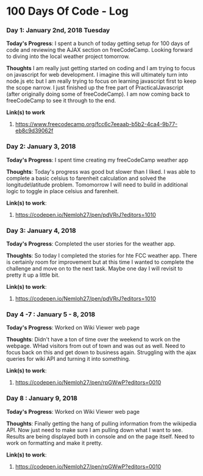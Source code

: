 # 100 Days Of Code - Log

<!--

### Day 0: January X, 2018 ###

**Today's Progress**: 

**Thoughts**: 

**Link(s) to work**:
1. 
-->


### Day 1: January 2nd, 2018 Tuesday

**Today's Progress**: I spent a bunch of today getting setup for 100 days of code and reviewing the AJAX section on freeCodeCamp.  Looking forward to diving into the local weather project tomorrow.

**Thoughts** I am really just getting started on coding and I am trying to focus on javascript for web development. I imagine this will ultimately turn into node.js etc but I am really trying to focus on learning javascript first to keep the scope narrow.  I just finished up the free part of PracticalJavascript (after originally doing some of freeCodeCamp).  I am now coming back to freeCodeCamp to see it through to the end.

**Link(s) to work**
1. https://www.freecodecamp.org/fcc6c7eeaab-b5b2-4ca4-9b77-eb8c9d39062f

### Day 2: January 3, 2018 ###

**Today's Progress**: I spent time creating my freeCodeCamp weather app

**Thoughts**: Today's progress was good but slower than I liked.  I was able to complete a basic celsius to farenheit calculation and solved the longitude\latitude problem.  Tomomorrow I will need to build in additional logic to toggle in place celsius and farenheit.

**Link(s) to work**:
1. https://codepen.io/Nemloh27/pen/pdVRrJ?editors=1010


### Day 3: January 4, 2018 ###

**Today's Progress**: Completed the user stories for the weather app.  

**Thoughts**: So today I completed the stories for hte FCC weather app.  There is certainly room for improvement but at this time I wanted to complete the challenge and move on to the next task.  Maybe one day I will revisit to pretty it up a little bit.

**Link(s) to work**:
1. https://codepen.io/Nemloh27/pen/pdVRrJ?editors=1010

### Day 4 -7 : January 5 - 8, 2018 ###

**Today's Progress**: Worked on Wiki Viewer web page

**Thoughts**: Didn't have a ton of time over the weekend to work on the webpage.  WHad visitors from out of town and was out as well.  Need to focus back on this and get down to business again.  Struggling with the ajax queries for wiki API and turning it into something.

**Link(s) to work**:
1. https://codepen.io/Nemloh27/pen/rpGWwP?editors=0010

### Day 8 : January 9, 2018 ###

**Today's Progress**: Worked on Wiki Viewer web page

**Thoughts**: Finally getting the hang of pulling information from the wikipedia API.  Now just need to make sure I am pulling down what I want to see.  Results are being displayed both in console and on the page itself. Need to work on formatting and make it pretty.

**Link(s) to work**:
1. https://codepen.io/Nemloh27/pen/rpGWwP?editors=0010